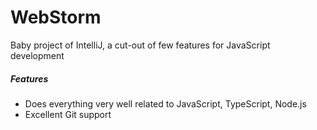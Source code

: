 # WebStorm

Baby project of IntelliJ, a cut-out of few features for JavaScript development

##### Features

* Does everything very well related to JavaScript, TypeScript, Node.js
* Excellent Git support





